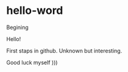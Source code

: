 # hello-word
Begining

Hello!

First staps in github. Unknown but interesting.

Good luck myself )))
